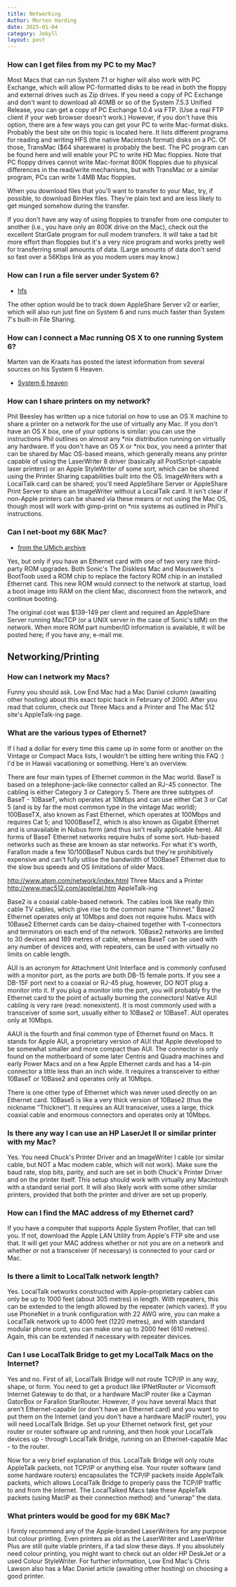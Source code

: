 ```yaml
---
title: Networking
Author: Morten Harding
date: 2025-01-04
category: Jekyll
layout: post
---
```


### How can I get files from my PC to my Mac?

Most Macs that can run System 7.1 or higher will also work with PC Exchange, which will allow PC-formatted disks to be read in both the floppy and external drives such as Zip drives. If you need a copy of PC Exchange and don't want to download all 40MB or so of the System 7.5.3 Unified Release, you can get a copy of PC Exchange 1.0.4 via FTP. (Use a real FTP client if your web browser doesn't work.) However, if you don't have this option, there are a few ways you can get your PC to write Mac-format disks. Probably the best site on this topic is located here. It lists different programs for reading and writing HFS (the native Macintosh format) disks on a PC. Of those, TransMac ($64 shareware) is probably the best. The PC program can be found here and will enable your PC to write HD Mac floppies. Note that PC floppy drives cannot write Mac-format 800K floppies due to physical differences in the read/write mechanisms, but with TransMac or a similar program, PCs can write 1.4MB Mac floppies.

When you download files that you'll want to transfer to your Mac, try, if possible, to download BinHex files. They're plain text and are less likely to get munged somehow during the transfer.

If you don't have any way of using floppies to transfer from one computer to another (i.e., you have only an 800K drive on the Mac), check out the excellent StarGate program for null modem transfers. It will take a tad bit more effort than floppies but it's a very nice program and works pretty well for transferring small amounts of data. (Large amounts of data don't send so fast over a 56Kbps link as you modem users may know.)


### How can I run a file server under System 6?

- [hfs](http://www.mars.org/home/rob/proj/hfs/)

The other option would be to track down AppleShare Server v2 or earlier, which will also run just fine on System 6 and runs much faster than System 7's built-in File Sharing.


### How can I connect a Mac running OS X to one running System 6?

Marten van de Kraats has posted the latest information from several sources on his System 6 Heaven.

- [System 6 heaven](https://machut.net/mirrors/system6heaven/)

### How can I share printers on my network?

Phil Beesley has written up a nice tutorial on how to use an OS X machine to share a printer on a network for the use of virtually any Mac. If you don't have an OS X box, one of your options is similar: you can use the instructions Phil outlines on almost any *nix distribution running on virtually any hardware. If you don't have an OS X or *nix box, you need a printer that can be shared by Mac OS-based means, which generally means any printer capable of using the LaserWriter 8 driver (basically all PostScript-capable laser printers) or an Apple StyleWriter of some sort, which can be shared using the Printer Sharing capabilities built into the OS. ImageWriters with a LocalTalk card can be shared; you'll need AppleShare Server or AppleShare Print Server to share an ImageWriter without a LocalTalk card. It isn't clear if non-Apple printers can be shared via these means or not using the Mac OS, though most will work with gimp-print on *nix systems as outlined in Phil's instructions.


### Can I net-boot my 68K Mac?

- [from the UMich archive](http://www.umich.edu/%7Earchive/mac/system.extensions/chooser/jcremote1.0a4.sit.hqx)

Yes, but only if you have an Ethernet card with one of two very rare third-party ROM upgrades. Both Sonic's The Diskless Mac and Mauswerks's BootToob used a ROM chip to replace the factory ROM chip in an installed Ethernet card. This new ROM would connect to the network at startup, load a boot image into RAM on the client Mac, disconnect from the network, and continue booting.

The original cost was $139-149 per client and required an AppleShare Server running MacTCP (or a UNIX server in the case of Sonic's tdM) on the network. When more ROM part number/ID information is available, it will be posted here; if you have any, e-mail me.


## Networking/Printing
### How can I network my Macs?

Funny you should ask. Low End Mac had a Mac Daniel column (awaiting other hosting) about this exact topic back in February of 2000. After you read that column, check out Three Macs and a Printer and The Mac 512 site's AppleTalk-ing page.


### What are the various types of Ethernet?

If I had a dollar for every time this came up in some form or another on the Vintage or Compact Macs lists, I wouldn't be sitting here writing this FAQ :) I'd be in Hawaii vacationing or something. Here's an overview.

There are four main types of Ethernet common in the Mac world. BaseT is based on a telephone-jack-like connector called an RJ-45 connector. The cabling is either Category 3 or Category 5. There are three subtypes of BaseT - 10BaseT, which operates at 10Mbps and can use either Cat 3 or Cat 5 (and is by far the most common type in the vintage Mac world); 100BaseTX, also known as Fast Ethernet, which operates at 100Mbps and requires Cat 5; and 1000BaseTZ, which is also known as Gigabit Ethernet and is unavailable in Nubus form (and thus isn't really applicable here). All forms of BaseT Ethernet networks require hubs of some sort. Hub-based networks such as these are known as star networks. For what it's worth, Farallon made a few 10/100BaseT Nubus cards but they're prohibitively expensive and can't fully utilise the bandwidth of 100BaseT Ethernet due to the slow bus speeds and OS limitations of older Macs.

http://www.atpm.com/network/index.html  Three Macs and a Printer
http://www.mac512.com/appletal.htm  AppleTalk-ing

Base2 is a coaxial cable-based network. The cables look like really thin cable TV cables, which give rise to the common name "Thinnet." Base2 Ethernet operates only at 10Mbps and does not require hubs. Macs with 10Base2 Ethernet cards can be daisy-chained together with T-connectors and terminators on each end of the network. 10Base2 networks are limited to 30 devices and 189 metres of cable, whereas BaseT can be used with any number of devices and, with repeaters, can be used with virtually no limits on cable length.

AUI is an acronym for Attachment Unit Interface and is commonly confused with a monitor port, as the ports are both DB-15 female ports. If you see a DB-15F port next to a coaxial or RJ-45 plug, however, DO NOT plug a monitor into it. If you plug a monitor into the port, you will probably fry the Ethernet card to the point of actually burning the connectors! Native AUI cabling is very rare (read: nonexistent). It is most commonly used with a transceiver of some sort, usually either to 10Base2 or 10BaseT. AUI operates only at 10Mbps.

AAUI is the fourth and final common type of Ethernet found on Macs. It stands for Apple AUI, a proprietary version of AUI that Apple developed to be somewhat smaller and more compact than AUI. The connector is only found on the motherboard of some later Centris and Quadra machines and early Power Macs and on a few Apple Ethernet cards and has a 14-pin connector a little less than an inch wide. It requires a transceiver to either 10BaseT or 10Base2 and operates only at 10Mbps.

There is one other type of Ethernet which was never used directly on an Ethernet card. 10Base5 is like a very thick version of 10Base2 (thus the nickname "Thicknet"). It requires an AUI transceiver, uses a large, thick coaxial cable and enormous connectors and operates only at 10Mbps.


### Is there any way I can use an HP LaserJet II or similar printer with my Mac?

Yes. You need Chuck's Printer Driver and an ImageWriter I cable (or similar cable, but NOT a Mac modem cable, which will not work). Make sure the baud rate, stop bits, parity, and such are set in both Chuck's Printer Driver and on the printer itself. This setup should work with virtually any Macintosh with a standard serial port. It will also likely work with some other similar printers, provided that both the printer and driver are set up properly.


### How can I find the MAC address of my Ethernet card?

If you have a computer that supports Apple System Profiler, that can tell you. If not, download the Apple LAN Utility from Apple's FTP site and use that. It will get your MAC address whether or not you are on a network and whether or not a transceiver (if necessary) is connected to your card or Mac.


### Is there a limit to LocalTalk network length?

Yes. LocalTalk networks constructed with Apple-proprietary cables can only be up to 1000 feet (about 305 metres) in length. With repeaters, this can be extended to the length allowed by the repeater (which varies). If you use PhoneNet in a trunk configuration with 22 AWG wire, you can make a LocalTalk network up to 4000 feet (1220 metres), and with standard modular phone cord, you can make one up to 2000 feet (610 metres). Again, this can be extended if necessary with repeater devices.


### Can I use LocalTalk Bridge to get my LocalTalk Macs on the Internet?

Yes and no. First of all, LocalTalk Bridge will not route TCP/IP in any way, shape, or form. You need to get a product like IPNetRouter or Vicomsoft Internet Gateway to do that, or a hardware MacIP router like a Cayman GatorBox or Farallon StarRouter. However, if you have several Macs that aren't Ethernet-capable (or don't have an Ethernet card) and you want to put them on the Internet (and you don't have a hardware MacIP router), you will need LocalTalk Bridge. Set up your Ethernet network first, get your router or router software up and running, and then hook your LocalTalk devices up - through LocalTalk Bridge, running on an Ethernet-capable Mac - to the router.

Now for a very brief explanation of this. LocalTalk Bridge will only route AppleTalk packets, not TCP/IP or anything else. Your router software (and some hardware routers) encapsulates the TCP/IP packets inside AppleTalk packets, which allows LocalTalk Bridge to properly pass the TCP/IP traffic to and from the Internet. The LocalTalked Macs take these AppleTalk packets (using MacIP as their connection method) and "unwrap" the data.


### What printers would be good for my 68K Mac?

I firmly recommend any of the Apple-branded LaserWriters for any purpose but colour printing. Even printers as old as the LaserWriter and LaserWriter Plus are still quite viable printers, if a tad slow these days. If you absolutely need colour printing, you might want to check out an older HP DeskJet or a used Colour StyleWriter. For further information, Low End Mac's Chris Lawson also has a Mac Daniel article (awaiting other hosting) on choosing a good printer.
